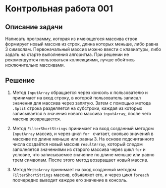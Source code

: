 # Контрольная работа 001
## Описание задачи
Написать программу, которая из имеющегося массива строк формирует новый массив из строк, длина которых меньше, либо равна 3 символам. Первоначальный массив можно ввести с клавиатуры, либо задать на старте выполнения алгоритма. При решении не рекомендуется пользоваться коллекциями, лучше обойтись исключительно массивами.

## Решение
1. Метод `InputArray` обращается через консоль к пользователю и принимает на вход строку, в которой пользователь записал значения для массива через запятую. Затем c помощью метода `.Split` строка разделяется на субстроки, каждая из которых записывается в значения нового массива `inputArray`, после чего массив возвращается.

2. Метод `FilterShortStrings` принимает на вход созданный методом `InputArray` массив, и через цикл `for ` считает, сколько значений в массиве по длине меньше или равны 3. На основе подсчитанного числа создаётся новый массив `resultArray`, который следом заполняется значениями из старого массива через цикл `for` и условие, что записываемое значение по длине меньше или равно трем символам. После этого метод возвращает новый массив.

3. Метод `WriteArray` принимает на вход созданный методом `FilterShortStrings` массив, объявляет его, и через цикл `foreach` поочередно выводит каждое его значение в консоль.